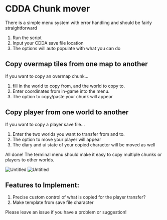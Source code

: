 # CDDA Chunk mover

There is a simple menu system with error handling and should be fairly straightforward

 1. Run the script
 2. Input your CDDA save file location
 3. The options will auto populate with what you can do

## Copy overmap tiles from one map to another
If you want to copy an overmap chunk...
1. fill in the world to copy from, and the world to copy to.
2. Enter coordinates from in-game into the menu.
3. The option to copy/paste your chunk will appear

## Copy player from one world to another
If you want to copy a player save file...
1. Enter the two worlds you want to transfer from and to.
2. The option to move your player will appear
3. The diary and ui state of your copied character will be moved as well

All done! The terminal menu should make it easy to copy multiple chunks or players to other worlds.

![Untitled](https://github.com/user-attachments/assets/c7254a58-7b8e-472a-b137-5c4bd2e775b5)
![Untitled](https://github.com/user-attachments/assets/52d6ae9f-40a2-45c6-87f6-b7a3ed06fdb4)

## Features to Implement:

1. Precise custom control of what is copied for the player transfer?
2. Make template from save file character

Please leave an issue if you have a problem or suggestion!